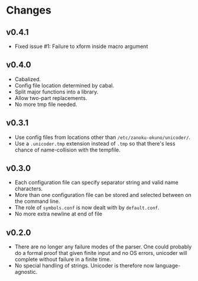 Changes
=======
v0.4.1
------
 * Fixed issue #1: Failure to xform inside macro argument

v0.4.0
------
 * Cabalized.
 * Config file location determined by cabal.
 * Split major functions into a library.
 * Allow two-part replacements.
 * No more tmp file needed.

v0.3.1
------
 * Use config files from locations other than `/etc/zanoku-okuno/unicoder/`.
 * Use a `.unicoder.tmp` extension instead of `.tmp` so that there's less
   chance of name-collision with the tempfile.

v0.3.0
------
 * Each configuration file can specify separator string and valid name
   characters.
 * More than one configuration file can be stored and selected between on the 
   command line.
 * The role of `symbols.conf` is now dealt with by `default.conf`.
 * No more extra newline at end of file

v0.2.0
------

 * There are no longer any failure modes of the parser. One could probably do a 
   formal proof that given finite input and no OS errors, unicoder will 
   complete without failure in a finite time.
 * No special handling of strings. Unicoder is therefore now language-agnostic.
